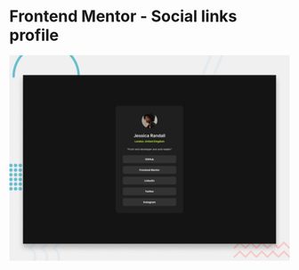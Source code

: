 # Frontend Mentor - Social links profile

![Design preview for the Social links profile coding challenge](./design/preview.jpg)